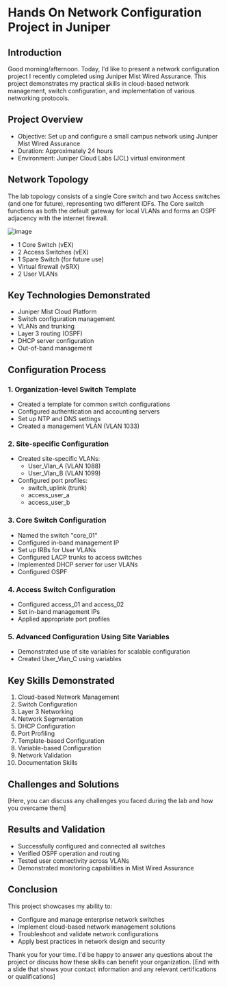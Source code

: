 # Hands On Network Configuration Project in Juniper

## Introduction

Good morning/afternoon. Today, I'd like to present a network configuration project I recently completed using Juniper Mist Wired Assurance. This project demonstrates my practical skills in cloud-based network management, switch configuration, and implementation of various networking protocols.

## Project Overview
- Objective: Set up and configure a small campus network using Juniper Mist Wired Assurance
- Duration: Approximately 24 hours
- Environment: Juniper Cloud Labs (JCL) virtual environment

## Network Topology
The lab topology consists of a single Core switch and two Access switches (and one for future), representing two different IDFs. The Core switch functions as both the default gateway for local VLANs and forms an OSPF adjacency with the internet firewall.

![image](https://github.com/user-attachments/assets/eee3afd6-3bd5-4f64-887d-72343632b956)

- 1 Core Switch (vEX)
- 2 Access Switches (vEX)
- 1 Spare Switch (for future use)
- Virtual firewall (vSRX)
- 2 User VLANs


## Key Technologies Demonstrated
- Juniper Mist Cloud Platform
- Switch configuration management
- VLANs and trunking
- Layer 3 routing (OSPF)
- DHCP server configuration
- Out-of-band management

## Configuration Process
### 1. Organization-level Switch Template
- Created a template for common switch configurations
- Configured authentication and accounting servers
- Set up NTP and DNS settings
- Created a management VLAN (VLAN 1033)
### 2. Site-specific Configuration
- Created site-specific VLANs:
  - User_Vlan_A (VLAN 1088)
  - User_Vlan_B (VLAN 1099)
- Configured port profiles:
  - switch_uplink (trunk)
  - access_user_a
  - access_user_b
### 3. Core Switch Configuration
- Named the switch "core_01"
- Configured in-band management IP
- Set up IRBs for User VLANs
- Configured LACP trunks to access switches
- Implemented DHCP server for user VLANs
- Configured OSPF
### 4. Access Switch Configuration
- Configured access_01 and access_02
- Set in-band management IPs
- Applied appropriate port profiles

### 5. Advanced Configuration Using Site Variables
- Demonstrated use of site variables for scalable configuration
- Created User_Vlan_C using variables

## Key Skills Demonstrated
1. Cloud-based Network Management
2. Switch Configuration
3. Layer 3 Networking
4. Network Segmentation
5. DHCP Configuration
6. Port Profiling
7. Template-based Configuration
8. Variable-based Configuration
9. Network Validation
10. Documentation Skills

## Challenges and Solutions
[Here, you can discuss any challenges you faced during the lab and how you overcame them]

## Results and Validation
- Successfully configured and connected all switches
- Verified OSPF operation and routing
- Tested user connectivity across VLANs
- Demonstrated monitoring capabilities in Mist Wired Assurance

## Conclusion
This project showcases my ability to:
- Configure and manage enterprise network switches
- Implement cloud-based network management solutions
- Troubleshoot and validate network configurations
- Apply best practices in network design and security

Thank you for your time. I'd be happy to answer any questions about the project or discuss how these skills can benefit your organization.
[End with a slide that shows your contact information and any relevant certifications or qualifications]
